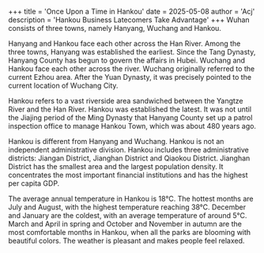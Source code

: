 +++
title = 'Once Upon a Time in Hankou'
date = 2025-05-08
author = 'Acj'
description = 'Hankou Business Latecomers Take Advantage' 
+++
Wuhan consists of three towns, namely Hanyang, Wuchang and Hankou. 

Hanyang and Hankou face each other across the Han River. Among the three towns, Hanyang was established the earliest. Since the Tang Dynasty, Hanyang County has begun to govern the affairs in Hubei. Wuchang and Hankou face each other across the river. Wuchang originally referred to the current Ezhou area. After the Yuan Dynasty, it was precisely pointed to the current location of Wuchang City.

Hankou refers to a vast riverside area sandwiched between the Yangtze River and the Han River. Hankou was established the latest. It was not until the Jiajing period of the Ming Dynasty that Hanyang County set up a patrol inspection office to manage Hankou Town, which was about 480 years ago. 

Hankou is different from Hanyang and Wuchang. Hankou is not an independent administrative division. Hankou includes three administrative districts: Jiangan District, Jianghan District and Qiaokou District. Jianghan District has the smallest area and the largest population density. It concentrates the most important financial institutions and has the highest per capita GDP.

The average annual temperature in Hankou is 18°C. The hottest months are July and August, with the highest temperature reaching 38°C. December and January are the coldest, with an average temperature of around 5°C. March and April in spring and October and November in autumn are the most comfortable months in Hankou, when all the parks are blooming with beautiful colors. The weather is pleasant and makes people feel relaxed.
